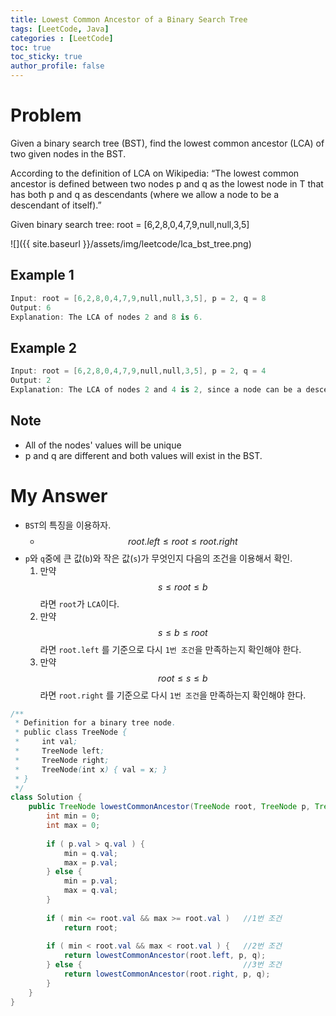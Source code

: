 ```yaml
---
title: Lowest Common Ancestor of a Binary Search Tree
tags: [LeetCode, Java]
categories : [LeetCode]
toc: true
toc_sticky: true
author_profile: false
---
```


# Problem

Given a binary search tree (BST), find the lowest common ancestor (LCA) of two given nodes in the BST.

According to the definition of LCA on Wikipedia: “The lowest common ancestor is defined between two nodes p and q as the lowest node in T that has both p and q as descendants (where we allow a node to be a descendant of itself).”

Given binary search tree:  root = [6,2,8,0,4,7,9,null,null,3,5]

![]({{ site.baseurl }}/assets/img/leetcode/lca_bst_tree.png)

## Example 1

```swift
Input: root = [6,2,8,0,4,7,9,null,null,3,5], p = 2, q = 8
Output: 6
Explanation: The LCA of nodes 2 and 8 is 6.
```

## Example 2

```swift
Input: root = [6,2,8,0,4,7,9,null,null,3,5], p = 2, q = 4
Output: 2
Explanation: The LCA of nodes 2 and 4 is 2, since a node can be a descendant of itself according to the LCA definition.
```

## Note

* All of the nodes' values will be unique
* p and q are different and both values will exist in the BST.


# My Answer

* `BST`의 특징을 이용하자.
    * $$root.left \le root \le root.right$$
* `p`와 `q`중에 큰 값(`b`)와 작은 값(`s`)가 무엇인지 다음의 조건을 이용해서 확인.
    1. 만약 $$s \le root \le b$$ 라면 `root`가 `LCA`이다.
    2. 만약 $$s \le b \le root$$ 라면 `root.left` 를 기준으로 다시 `1번 조건`을 만족하는지 확인해야 한다.
    3. 만약 $$root \le s \le b$$ 라면 `root.right` 를 기준으로 다시 `1번 조건`을 만족하는지 확인해야 한다.
  
```java
/**
 * Definition for a binary tree node.
 * public class TreeNode {
 *     int val;
 *     TreeNode left;
 *     TreeNode right;
 *     TreeNode(int x) { val = x; }
 * }
 */
class Solution {
    public TreeNode lowestCommonAncestor(TreeNode root, TreeNode p, TreeNode q) {
        int min = 0;
        int max = 0;
        
        if ( p.val > q.val ) {
            min = q.val;
            max = p.val;
        } else {
            min = p.val;
            max = q.val;
        }
        
        if ( min <= root.val && max >= root.val )   //1번 조건
            return root;
        
        if ( min < root.val && max < root.val ) {   //2번 조건
            return lowestCommonAncestor(root.left, p, q);
        } else {                                    //3번 조건
            return lowestCommonAncestor(root.right, p, q);
        }
    }
}
```
